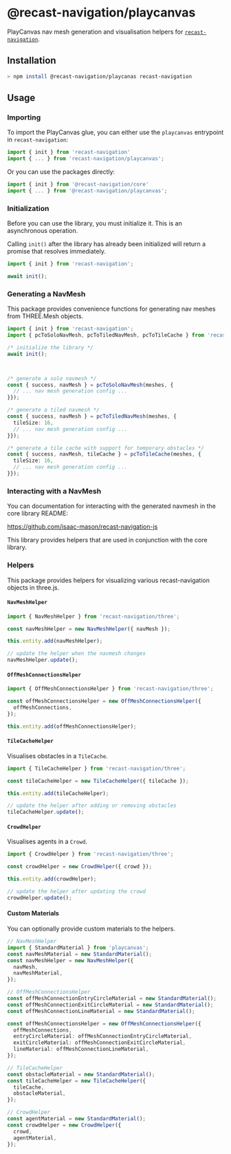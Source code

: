 # @recast-navigation/playcanvas

PlayCanvas nav mesh generation and visualisation helpers for [`recast-navigation`](https://github.com/isaac-mason/recast-navigation-js/tree/main/packages/recast-navigation).

## Installation

```bash
> npm install @recast-navigation/playcanas recast-navigation
```

## Usage

### Importing

To import the PlayCanvas glue, you can either use the `playcanvas` entrypoint in `recast-navigation`:

```ts
import { init } from 'recast-navigation'
import { ... } from 'recast-navigation/playcanvas';
```

Or you can use the packages directly:

```ts
import { init } from '@recast-navigation/core'
import { ... } from '@recast-navigation/playcanvas';
```

### Initialization

Before you can use the library, you must initialize it. This is an asynchronous operation.

Calling `init()` after the library has already been initialized will return a promise that resolves immediately.

```ts
import { init } from 'recast-navigation';

await init();
```

### Generating a NavMesh

This package provides convenience functions for generating nav meshes from THREE.Mesh objects.

```ts
import { init } from 'recast-navigation';
import { pcToSoloNavMesh, pcToTiledNavMesh, pcToTileCache } from 'recast-navigation/playcanvas';

/* initialize the library */
await init();



/* generate a solo navmesh */
const { success, navMesh } = pcToSoloNavMesh(meshes, {
  // ... nav mesh generation config ...
}});

/* generate a tiled navmesh */
const { success, navMesh } = pcToTiledNavMesh(meshes, {
  tileSize: 16,
  // ... nav mesh generation config ...
}});

/* generate a tile cache with support for temporary obstacles */
const { success, navMesh, tileCache } = pcToTileCache(meshes, {
  tileSize: 16,
  // ... nav mesh generation config ...
}});
```

### Interacting with a NavMesh

You can documentation for interacting with the generated navmesh in the core library README:

https://github.com/isaac-mason/recast-navigation-js

This library provides helpers that are used in conjunction with the core library.


### Helpers

This package provides helpers for visualizing various recast-navigation objects in three.js.

#### `NavMeshHelper`

```ts
import { NavMeshHelper } from 'recast-navigation/three';

const navMeshHelper = new NavMeshHelper({ navMesh });

this.entity.add(navMeshHelper);

// update the helper when the navmesh changes
navMeshHelper.update();
```

#### `OffMeshConnectionsHelper`

```ts
import { OffMeshConnectionsHelper } from 'recast-navigation/three';

const offMeshConnectionsHelper = new OffMeshConnectionsHelper({
  offMeshConnections,
});

this.entity.add(offMeshConnectionsHelper);
```

#### `TileCacheHelper`

Visualises obstacles in a `TileCache`.

```ts
import { TileCacheHelper } from 'recast-navigation/three';

const tileCacheHelper = new TileCacheHelper({ tileCache });

this.entity.add(tileCacheHelper);

// update the helper after adding or removing obstacles
tileCacheHelper.update();
```

#### `CrowdHelper`

Visualises agents in a `Crowd`.

```ts
import { CrowdHelper } from 'recast-navigation/three';

const crowdHelper = new CrowdHelper({ crowd });

this.entity.add(crowdHelper);

// update the helper after updating the crowd
crowdHelper.update();
```

#### Custom Materials

You can optionally provide custom materials to the helpers.

```ts
// NavMeshHelper
import { StandardMaterial } from 'playcanvas';
const navMeshMaterial = new StandardMaterial();
const navMeshHelper = new NavMeshHelper({
  navMesh,
  navMeshMaterial,
});

// OffMeshConnectionsHelper
const offMeshConnectionEntryCircleMaterial = new StandardMaterial();
const offMeshConnectionExitCircleMaterial = new StandardMaterial();
const offMeshConnectionLineMaterial = new StandardMaterial();

const offMeshConnectionsHelper = new OffMeshConnectionsHelper({
  offMeshConnections,
  entryCircleMaterial: offMeshConnectionEntryCircleMaterial,
  exitCircleMaterial: offMeshConnectionExitCircleMaterial,
  lineMaterial: offMeshConnectionLineMaterial,
});

// TileCacheHelper
const obstacleMaterial = new StandardMaterial();
const tileCacheHelper = new TileCacheHelper({
  tileCache,
  obstacleMaterial,
});

// CrowdHelper
const agentMaterial = new StandardMaterial();
const crowdHelper = new CrowdHelper({
  crowd,
  agentMaterial,
});
```

